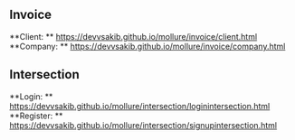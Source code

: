 ## Invoice  

**Client: ** https://devvsakib.github.io/mollure/invoice/client.html <br>
**Company: ** https://devvsakib.github.io/mollure/invoice/company.html

## Intersection

**Login: ** https://devvsakib.github.io/mollure/intersection/loginintersection.html <br>
**Register: ** https://devvsakib.github.io/mollure/intersection/signupintersection.html